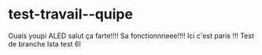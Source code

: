 # test-travail--quipe




Ouais youpi ALED
salut ça farte!!!!
Sa fonctionnneee!!!!
Ici c'est paris !!!
Test de branche Ista test 6!
